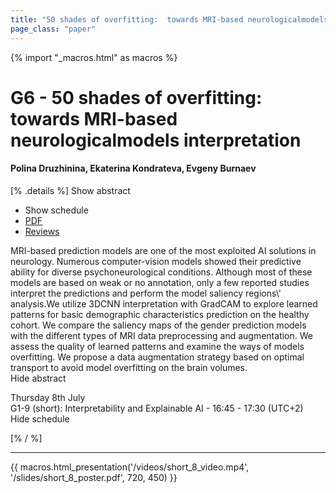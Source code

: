 ```yaml
---
title: "50 shades of overfitting:  towards MRI-based neurologicalmodels interpretation"
page_class: "paper"
---
```


{% import "_macros.html" as macros %}

# G6 - 50 shades of overfitting:  towards MRI-based neurologicalmodels interpretation

#### Polina Druzhinina, Ekaterina Kondrateva, Evgeny Burnaev

[% .details %]
<a class="toggle_visibility" data-selector=".abstract" data-level="3">Show abstract</a>
- <a class="toggle_visibility" data-selector=".schedule" data-level="3">Show schedule</a>
- <a href="https://openreview.net/pdf?id=fnb58KJtYv">PDF</a>
- <a href="https://openreview.net/forum?id=fnb58KJtYv">Reviews</a>

<p>
    <span class="abstract">
        MRI-based prediction models are one of the most exploited AI solutions in neurology. Numerous computer-vision models showed their predictive ability for diverse psychoneurological conditions. Although most of these models are based on weak or no annotation, only a few reported studies interpret the predictions and perform the model saliency regions\' analysis.We utilize 3DCNN interpretation with GradCAM to explore learned patterns for basic demographic characteristics prediction on the healthy cohort. We compare the saliency maps of the gender prediction models with the different types of MRI data preprocessing and augmentation. We assess the quality of learned patterns and examine the ways of models overfitting. We propose a data augmentation strategy based on optimal transport to avoid model overfitting on the brain volumes.
        <br>
        <span class="actions"><a class="toggle_visibility" data-level="2">Hide abstract</a></span>
    </span>
</p>

<p>
    <span class="schedule">
         Thursday 8th July<br>G1-9 (short): Interpretability and Explainable AI - 16:45 - 17:30 (UTC+2)
        <br>
        <span class="actions"><a class="toggle_visibility" data-level="2">Hide schedule</a></span>
    </span>
</p>

[% / %]


---

{{ macros.html_presentation('/videos/short_8_video.mp4', '/slides/short_8_poster.pdf', 720, 450) }}
